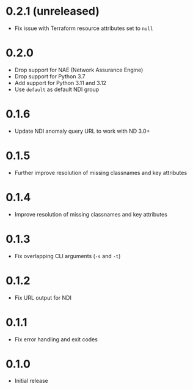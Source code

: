 # 0.2.1 (unreleased)

- Fix issue with Terraform resource attributes set to `null`

# 0.2.0

- Drop support for NAE (Network Assurance Engine)
- Drop support for Python 3.7
- Add support for Python 3.11 and 3.12
- Use `default` as default NDI group

# 0.1.6

- Update NDI anomaly query URL to work with ND 3.0+

# 0.1.5

- Further improve resolution of missing classnames and key attributes

# 0.1.4

- Improve resolution of missing classnames and key attributes

# 0.1.3

- Fix overlapping CLI arguments (`-s` and `-t`)

# 0.1.2

- Fix URL output for NDI

# 0.1.1

- Fix error handling and exit codes

# 0.1.0

- Initial release
